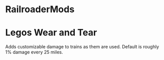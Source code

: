 # RailroaderMods

# Legos Wear and Tear 
Adds customizable damage to trains as them are used. Default is roughly 1% damage every 25 miles.
